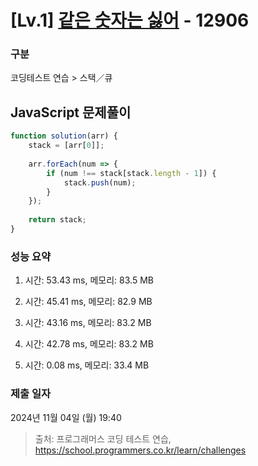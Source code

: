 # [Lv.1] [같은 숫자는 싫어](https://school.programmers.co.kr/learn/courses/30/lessons/12906?language=javascript) - 12906 

### 구분

코딩테스트 연습 > 스택／큐

## JavaScript 문제풀이

```js
function solution(arr) {
    stack = [arr[0]];
    
    arr.forEach(num => {
        if (num !== stack[stack.length - 1]) {
            stack.push(num);
        }
    });
    
    return stack;
}
```

### 성능 요약

1. 시간: 53.43 ms, 메모리: 83.5 MB

2. 시간: 45.41 ms, 메모리: 82.9 MB
3. 시간: 43.16 ms, 메모리: 83.2 MB
4. 시간: 42.78 ms, 메모리: 83.2 MB
5. 시간: 0.08 ms, 메모리: 33.4 MB

### 제출 일자

2024년 11월 04일 (월) 19:40

> 출처: 프로그래머스 코딩 테스트 연습, https://school.programmers.co.kr/learn/challenges